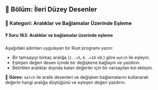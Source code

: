 ## 📘 Bölüm: İleri Düzey Desenler  
### 🔹 Kategori: Aralıklar ve Bağlamalar Üzerinde Eşleme  
#### ❓ Soru 163: Aralıklar ve bağlamalar üzerinde eşleme

Aşağıdaki adımları uygulayan bir Rust programı yazın:

- Bir tamsayıyı birkaç aralığa (`1..=5`, `6..=10` vb.) göre `match` ile eşleyin.
- Eşleşen değeri desen içinde bir değişkene bağlayın ve yazdırın.
- Belirtilen aralıklar dışında kalan değerler için bir varsayılan kol ekleyin.

🔧 **Görev:** `match` ile aralık desenleri ve değişken bağlamalarını kullanarak değerin hangi aralığa düştüğünü ve eşleşen değeri yazdırın.
